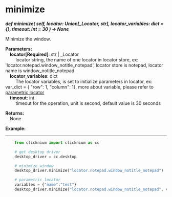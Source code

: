 # minimize

***def minimize(
        self, 
        locator: Union[_Locator, str],
        locator_variables: dict = {}, 
        timeout: int = 30
    ) -> None***  

Minimize the window.

**Parameters:**  
    &emsp;**locator[Required]**: str | _Locator  
        &emsp;&emsp; locator string, the name of one locator in locator store, ex: 'locator.notepad.window_notitle_notepad', locator store is notepad, locator name is window_notitle_notepad  
    &emsp;**locator_variables**: dict  
        &emsp;&emsp; The locator variables, is set to initialize parameters in locator, ex: var_dict = { "row": 1,  "column": 1}, more about variable, please refer to [parametric locator](./doc/parametric_locator.md)  
    &emsp;**timeout**: int  
        &emsp;&emsp; timeout for the operation, unit is second, default value is 30 seconds 

**Returns:**  
    &emsp;None

**Example:**
***
```python
    from clicknium import clicknium as cc

    # get desktop driver
    desktop_driver = cc.desktop

    # minimize window
    desktop_driver.minimize("locator.notepad.window_notitle_notepad")

    # parametric locator
    variables = {"name":"test"}
    desktop_driver.minimize("locator.notepad.window_notitle_notepad", variables)
```